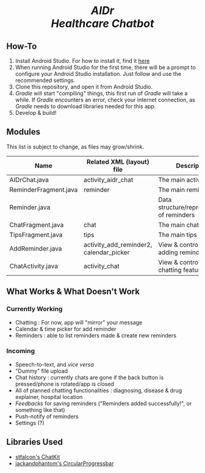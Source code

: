 <h1 align="center"><i>AIDr</i><br><i>Healthcare Chatbot</i></h1>

## How-To
1. Install Android Studio. For how to install it, find it [here](https://developer.android.com/studio/)
2. When running Android Studio for the first time, there will be a prompt to configure your Android Studio installation. Just follow and use the recommended settings.
3. Clone this repository, and open it from Android Studio.
4. *Gradle* will start "compiling" things, this first run of *Gradle* will take a while.
If *Gradle* encounters an error, check your internet connection, as *Gradle* needs to download libraries needed for this app.
5. Develop & build!

## Modules

This list is subject to change, as files may grow/shrink.

|Name                 |Related XML (layout) file|Description           |
|---------------------|-------------------------|----------------------|
|AIDrChat.java        |activity_aidr_chat       |The main activity     |
|ReminderFragment.java|reminder                 |The main reminder tab |
|Reminder.java        |                         |Data structure/representation of reminders|
|ChatFragment.java    |chat                     |The main chat tab     |
|TipsFragment.java    |tips                     |The main tips tab     |
|AddReminder.java     |activity_add_reminder2, calendar_picker    |View & controller for adding reminders|
|ChatActivity.java    |activity_chat            |View & controller for the chatting feature| 

## What Works & What Doesn't Work

### Currently Working
- Chatting : For now, app will "mirror" your message
- Calendar & time picker for add reminder
- Reminders : able to list reminders made & create new reminders

### Incoming
- Speech-to-text, and *vice versa*
- "Dummy" file upload
- Chat history : currently chats are gone if the back button is pressed/phone is rotated/app is closed
- All of planned chatting functionalities : diagnosing, disease & drug explainer, hospital location
- *Feedbacks* for saving reminders ("Reminders added successfully!", or something like that)
- Push-notify of reminders
- Settings (?)

## Libraries Used
- [stfalcon's ChatKit](https://github.com/stfalcon-studio/ChatKit)
- [jackandphantom's CircularProgressbar](https://github.com/sparrow007/CircularProgressbar/blob/master/README.md)